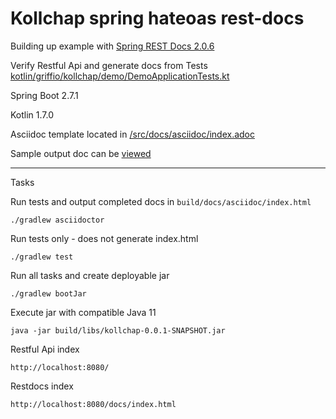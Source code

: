 # Kollchap spring hateoas rest-docs

Building up example with [Spring REST Docs 2.0.6](https://github.com/spring-projects/spring-restdocs)

Verify Restful Api and generate docs from Tests [kotlin/griffio/kollchap/demo/DemoApplicationTests.kt](https://github.com/griffio/spring-restdocs-hateoas/blob/master/src/test/kotlin/griffio/kollchap/demo/DemoApplicationTests.kt)

Spring Boot 2.7.1

Kotlin 1.7.0

Asciidoc template located in [/src/docs/asciidoc/index.adoc](https://github.com/griffio/spring-restdocs-hateoas/blob/master/src/docs/asciidoc/index.adoc)

Sample output doc can be [viewed](https://griffio.github.io/public/spring-restdocs-sample.html) 

---

Tasks

Run tests and output completed docs in `build/docs/asciidoc/index.html`
~~~
./gradlew asciidoctor
~~~

Run tests only - does not generate index.html
~~~
./gradlew test
~~~

Run all tasks and create deployable jar
~~~
./gradlew bootJar
~~~

Execute jar with compatible Java 11
~~~
java -jar build/libs/kollchap-0.0.1-SNAPSHOT.jar
~~~

Restful Api index
~~~
http://localhost:8080/
~~~

Restdocs index
~~~
http://localhost:8080/docs/index.html
~~~

